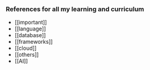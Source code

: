 ### References for all my learning and curriculum
- [[important]]
- [[language]]
- [[database]]
- [[frameworks]]
- [[cloud]]
- [[others]]
- [[AI]]
